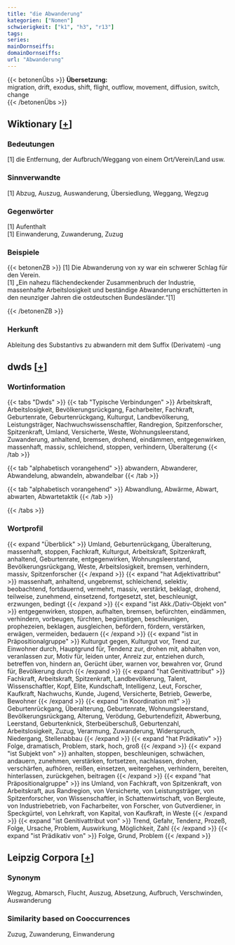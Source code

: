 ```yaml
---
title: "die Abwanderung"
kategorien: ["Nomen"]
schwierigkeit: ["k1", "h3", "r13"]
tags:
series:
mainDornseiffs:
domainDornseiffs:
url: "Abwanderung"
---
```


{{< betonenÜbs >}}
**Übersetzung:**  
migration, drift, exodus, shift, flight, outflow, movement, diffusion, switch, change  
{{< /betonenÜbs >}}

## Wiktionary [[+](https://de.wiktionary.org/wiki/Abwanderung)]

### Bedeutungen
[1] die Entfernung, der Aufbruch/Weggang von einem Ort/Verein/Land usw.  

### Sinnverwandte
[1] Abzug, Auszug, Auswanderung, Übersiedlung, Weggang, Wegzug  

### Gegenwörter
[1] Aufenthalt  
[1] Einwanderung, Zuwanderung, Zuzug  

### Beispiele
{{< betonenZB >}}
[1] Die Abwanderung von xy war ein schwerer Schlag für den Verein.  
[1] „Ein nahezu flächendeckender Zusammenbruch der Industrie, massenhafte Arbeitslosigkeit und beständige Abwanderung erschütterten in den neunziger Jahren die ostdeutschen Bundesländer.“[1]  

{{< /betonenZB >}}
### Herkunft
Ableitung des Substantivs zu abwandern mit dem Suffix (Derivatem) -ung  



## dwds [[+](https://www.dwds.de/wb/Abwanderung)]

### Wortinformation
{{< tabs "Dwds" >}}
{{< tab "Typische Verbindungen" >}}
Arbeitskraft, Arbeitslosigkeit, Bevölkerungsrückgang, Facharbeiter, Fachkraft, Geburtenrate, Geburtenrückgang, Kulturgut, Landbevölkerung, Leistungsträger, Nachwuchswissenschaftler, Randregion, Spitzenforscher, Spitzenkraft, Umland, Versicherte, Weste, Wohnungsleerstand, Zuwanderung, anhaltend, bremsen, drohend, eindämmen, entgegenwirken, massenhaft, massiv, schleichend, stoppen, verhindern, Überalterung
{{< /tab >}}

{{< tab "alphabetisch vorangehend" >}}
abwandern, Abwanderer, Abwandelung, abwandeln, abwandelbar
{{< /tab >}}

{{< tab "alphabetisch vorangehend" >}}
Abwandlung, Abwärme, Abwart, abwarten, Abwartetaktik
{{< /tab >}}

{{< /tabs >}}

### Wortprofil
{{< expand "Überblick" >}} Umland, Geburtenrückgang, Überalterung, massenhaft, stoppen, Fachkraft, Kulturgut, Arbeitskraft, Spitzenkraft, anhaltend, Geburtenrate, entgegenwirken, Wohnungsleerstand, Bevölkerungsrückgang, Weste, Arbeitslosigkeit, bremsen, verhindern, massiv, Spitzenforscher {{< /expand >}}
{{< expand "hat Adjektivattribut" >}} massenhaft, anhaltend, ungebremst, schleichend, selektiv, beobachtend, fortdauernd, vermehrt, massiv, verstärkt, beklagt, drohend, teilweise, zunehmend, einsetzend, fortgesetzt, stet, beschleunigt, erzwungen, bedingt {{< /expand >}}
{{< expand "ist Akk./Dativ-Objekt von" >}} entgegenwirken, stoppen, aufhalten, bremsen, befürchten, eindämmen, verhindern, vorbeugen, fürchten, begünstigen, beschleunigen, prophezeien, beklagen, ausgleichen, befördern, fördern, verstärken, erwägen, vermeiden, bedauern {{< /expand >}}
{{< expand "ist in Präpositionalgruppe" >}} Kulturgut gegen, Kulturgut vor, Trend zur, Einwohner durch, Hauptgrund für, Tendenz zur, drohen mit, abhalten von, veranlassen zur, Motiv für, leiden unter, Anreiz zur, entziehen durch, betreffen von, hindern an, Gerücht über, warnen vor, bewahren vor, Grund für, Bevölkerung durch {{< /expand >}}
{{< expand "hat Genitivattribut" >}} Fachkraft, Arbeitskraft, Spitzenkraft, Landbevölkerung, Talent, Wissenschaftler, Kopf, Elite, Kundschaft, Intelligenz, Leut, Forscher, Kaufkraft, Nachwuchs, Kunde, Jugend, Versicherte, Betrieb, Gewerbe, Bewohner {{< /expand >}}
{{< expand "in Koordination mit" >}} Geburtenrückgang, Überalterung, Geburtenrate, Wohnungsleerstand, Bevölkerungsrückgang, Alterung, Verödung, Geburtendefizit, Abwerbung, Leerstand, Geburtenknick, Sterbeüberschuß, Geburtenzahl, Arbeitslosigkeit, Zuzug, Verarmung, Zuwanderung, Widerspruch, Niedergang, Stellenabbau {{< /expand >}}
{{< expand "hat Prädikativ" >}} Folge, dramatisch, Problem, stark, hoch, groß {{< /expand >}}
{{< expand "ist Subjekt von" >}} anhalten, stoppen, beschleunigen, schwächen, andauern, zunehmen, verstärken, fortsetzen, nachlassen, drohen, verschärfen, aufhören, reißen, einsetzen, weitergehen, verhindern, bereiten, hinterlassen, zurückgehen, beitragen {{< /expand >}}
{{< expand "hat Präpositionalgruppe" >}} ins Umland, von Fachkraft, von Spitzenkraft, von Arbeitskraft, aus Randregion, von Versicherte, von Leistungsträger, von Spitzenforscher, von Wissenschaftler, in Schattenwirtschaft, von Bergleute, von Industriebetrieb, von Facharbeiter, von Forscher, von Gutverdiener, in Speckgürtel, von Lehrkraft, von Kapital, von Kaufkraft, in Weste {{< /expand >}}
{{< expand "ist Genitivattribut von" >}} Trend, Gefahr, Tendenz, Prozeß, Folge, Ursache, Problem, Auswirkung, Möglichkeit, Zahl {{< /expand >}}
{{< expand "ist Prädikativ von" >}} Folge, Grund, Problem {{< /expand >}}

## Leipzig Corpora [[+](https://corpora.uni-leipzig.de/en/res?word=Abwanderung&corpusId=deu_newscrawl-public_2018)]


### Synonym
Wegzug, Abmarsch, Flucht, Auszug, Absetzung, Aufbruch, Verschwinden, Auswanderung


### Similarity based on Cooccurrences
Zuzug, Zuwanderung, Einwanderung

